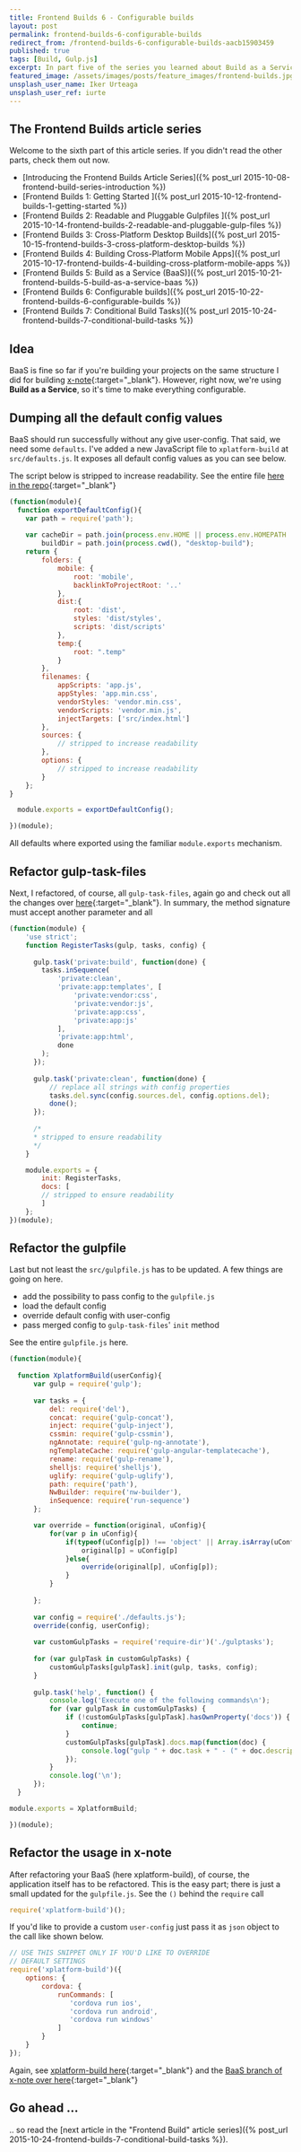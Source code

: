 ```yaml
---
title: Frontend Builds 6 - Configurable builds
layout: post
permalink: frontend-builds-6-configurable-builds
redirect_from: /frontend-builds-6-configurable-builds-aacb15903459
published: true
tags: [Build, Gulp.js]
excerpt: In part five of the series you learned about Build as a Service, this post will explain how to make your own BaaS more configurable and flexible.
featured_image: /assets/images/posts/feature_images/frontend-builds.jpg
unsplash_user_name: Iker Urteaga
unsplash_user_ref: iurte
---
```

## The Frontend Builds article series
 Welcome to the sixth part of this article series. If you didn't read the other parts, check them out now.

 * [Introducing the Frontend Builds Article Series]({% post_url 2015-10-08-frontend-build-series-introduction %})
 * [Frontend Builds 1: Getting Started ]({% post_url 2015-10-12-frontend-builds-1-getting-started %})
 * [Frontend Builds 2: Readable and Pluggable Gulpfiles  ]({% post_url 2015-10-14-frontend-builds-2-readable-and-pluggable-gulp-files %})
 * [Frontend Builds 3: Cross-Platform Desktop Builds]({% post_url 2015-10-15-frontend-builds-3-cross-platform-desktop-builds %})
 * [Frontend Builds 4: Building Cross-Platform Mobile Apps]({% post_url 2015-10-17-frontend-builds-4-building-cross-platform-mobile-apps %})
 * [Frontend Builds 5: Build as a Service (BaaS)]({% post_url 2015-10-21-frontend-builds-5-build-as-a-service-baas %})
 * [Frontend Builds 6: Configurable builds]({% post_url 2015-10-22-frontend-builds-6-configurable-builds %})
 * [Frontend Builds 7: Conditional Build Tasks]({% post_url 2015-10-24-frontend-builds-7-conditional-build-tasks %})


## Idea

BaaS is fine so far if you're building your projects on the same structure I did for building [x-note](https://github.com/ThorstenHans/x-note){:target="_blank"}. However, right now, we're using **Build as a Service**, so it's time to make everything configurable.

## Dumping all the default config values

BaaS should run successfully without any give user-config. That said, we need some `defaults`. I've added a new JavaScript file to `xplatform-build` at `src/defaults.js`. It exposes all default config values as you can see below.

The script below is stripped to increase readability. See the entire file [here in the repo](https://github.com/ThorstenHans/xplatform-build/blob/master/src/defaults.js){:target="_blank"}

```javascript
(function(module){
  function exportDefaultConfig(){
    var path = require('path');
        
    var cacheDir = path.join(process.env.HOME || process.env.HOMEPATH || process.env.USERPROFILE, '.cache'),
        buildDir = path.join(process.cwd(), "desktop-build");
    return {
        folders: {
            mobile: {
                root: 'mobile',
                backlinkToProjectRoot: '..'
            },
            dist:{
                root: 'dist',
                styles: 'dist/styles',
                scripts: 'dist/scripts'
            },
            temp:{
                root: ".temp"
            }
        },
        filenames: {
            appScripts: 'app.js',
            appStyles: 'app.min.css',
            vendorStyles: 'vendor.min.css',
            vendorScripts: 'vendor.min.js',
            injectTargets: ['src/index.html']
        },
        sources: {
            // stripped to increase readability
        },
        options: {
            // stripped to increase readability
        }
    };
}

  module.exports = exportDefaultConfig();

})(module);

```

All defaults where exported using the familiar `module.exports` mechanism.

## Refactor gulp-task-files

Next, I refactored, of course, all `gulp-task-files`, again go and check out all the changes over [here](https://github.com/ThorstenHans/xplatform-build/tree/master/src/gulptasks){:target="_blank"}. In summary, the method signature must accept another parameter and all

```javascript
(function(module) {
    'use strict';
    function RegisterTasks(gulp, tasks, config) {
    
      gulp.task('private:build', function(done) {
        tasks.inSequence(
            'private:clean',
            'private:app:templates', [
                'private:vendor:css',
                'private:vendor:js',
                'private:app:css',
                'private:app:js'
            ],
            'private:app:html',
            done
        );
      });
      
      gulp.task('private:clean', function(done) {
          // replace all strings with config properties
          tasks.del.sync(config.sources.del, config.options.del);
          done();
      });
      
      /*
      * stripped to ensure readability
      */
    }

    module.exports = {
        init: RegisterTasks,
        docs: [
        // stripped to ensure readability
        ]
    };
})(module);

```

## Refactor the gulpfile

Last but not least the `src/gulpfile.js` has to be updated. A few things are going on here.

- add the possibility to pass config to the `gulpfile.js`
- load the default config
- override default config with user-config
- pass merged config to `gulp-task-files`' `init` method

See the entire `gulpfile.js` here.

```javascript
(function(module){
    
  function XplatformBuild(userConfig){
      var gulp = require('gulp');
      
      var tasks = {
          del: require('del'),
          concat: require('gulp-concat'),
          inject: require('gulp-inject'),
          cssmin: require('gulp-cssmin'),
          ngAnnotate: require('gulp-ng-annotate'),
          ngTemplateCache: require('gulp-angular-templatecache'),
          rename: require('gulp-rename'),
          shelljs: require('shelljs'),
          uglify: require('gulp-uglify'),
          path: require('path'),
          NwBuilder: require('nw-builder'),
          inSequence: require('run-sequence')
      };

      var override = function(original, uConfig){
          for(var p in uConfig){
              if(typeof(uConfig[p]) !== 'object' || Array.isArray(uConfig[p])){
                  original[p] = uConfig[p]
              }else{
                  override(original[p], uConfig[p]);
              }
          }
          
      };
        
      var config = require('./defaults.js');
      override(config, userConfig);
      
      var customGulpTasks = require('require-dir')('./gulptasks');
      
      for (var gulpTask in customGulpTasks) {
          customGulpTasks[gulpTask].init(gulp, tasks, config);
      }
      
      gulp.task('help', function() {
          console.log('Execute one of the following commands\n');
          for (var gulpTask in customGulpTasks) {
              if (!customGulpTasks[gulpTask].hasOwnProperty('docs')) {
                  continue;
              }
              customGulpTasks[gulpTask].docs.map(function(doc) {
                  console.log("gulp " + doc.task + " - (" + doc.description + ")");
              });
          }
          console.log('\n');
      });
  }

module.exports = XplatformBuild;

})(module);

```

## Refactor the usage in x-note

After refactoring your BaaS (here xplatform-build), of course, the application itself has to be refactored. This is the easy part; there is just a small updated for the `gulpfile.js`. See the `()` behind the `require` call

```javascript
require('xplatform-build')();

```

If you'd like to provide a custom `user-config` just pass it as `json` object to the call like shown below.

```javascript
// USE THIS SNIPPET ONLY IF YOU'D LIKE TO OVERRIDE 
// DEFAULT SETTINGS
require('xplatform-build')({
    options: {
        cordova: {
            runCommands: [
               'cordova run ios', 
               'cordova run android', 
               'cordova run windows'
            ]
        }
    }
});
```

Again, see [xplatform-build here](https://github.com/ThorstenHans/xplatform-build){:target="_blank"} and the [BaaS branch of x-note over here](https://github.com/ThorstenHans/x-note/tree/baas){:target="_blank"}


## Go ahead ...

.. so read the [next article in the "Frontend Build" article series]({% post_url 2015-10-24-frontend-builds-7-conditional-build-tasks %}).


